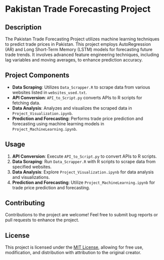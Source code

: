# Pakistan Trade Forecasting Project

## Description

The Pakistan Trade Forecasting Project utilizes machine learning techniques to predict trade prices in Pakistan. This project employs AutoRegression (AR) and Long Short-Term Memory (LSTM) models for forecasting future trade trends. It involves advanced feature engineering techniques, including lag variables and moving averages, to enhance prediction accuracy.

## Project Components

- **Data Scraping**: Utilizes `Data_Scrapper.R` to scrape data from various websites listed in `websites_used.txt`.
- **API Conversion**: `API_to_Script.py` converts APIs to R scripts for fetching data.
- **Data Analysis**: Analyzes and visualizes the scraped data in `Project_Visualization.ipynb`.
- **Prediction and Forecasting**: Performs trade price prediction and forecasting using machine learning models in `Project_MachineLearning.ipynb`.

## Usage

1. **API Conversion**: Execute `API_to_Script.py` to convert APIs to R scripts.
2. **Data Scraping**: Run `Data_Scrapper.R` with R scripts to scrape data from specified websites.
3. **Data Analysis**: Explore `Project_Visualization.ipynb` for data analysis and visualizations.
4. **Prediction and Forecasting**: Utilize `Project_MachineLearning.ipynb` for trade price prediction and forecasting.

## Contributing

Contributions to the project are welcome! Feel free to submit bug reports or pull requests to enhance the project.

## License

This project is licensed under the [MIT License](LICENSE), allowing for free use, modification, and distribution with attribution to the original creator.

